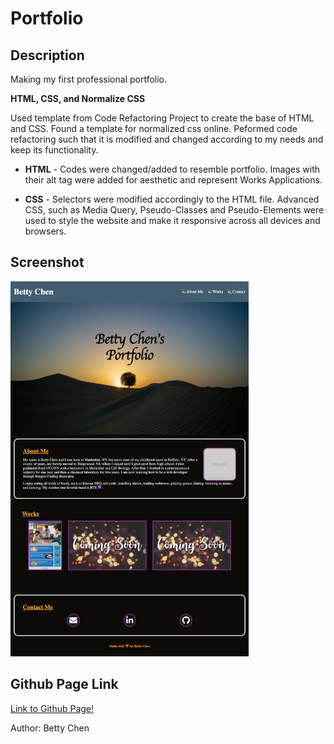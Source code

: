 # Portfolio

## Description

Making my first professional portfolio.

**HTML, CSS, and Normalize CSS**

Used template from Code Refactoring Project to create the base of HTML and CSS. Found a template for normalized css online. Peformed code refactoring such that it is modified and changed according to my needs and keep its functionality.

- **HTML** - Codes were changed/added to resemble portfolio. Images with their alt tag were added for aesthetic and represent Works Applications.

- **CSS** - Selectors were modified accordingly to the HTML file. Advanced CSS, such as Media Query, Pseudo-Classes and Pseudo-Elements were used to style the website and make it responsive across all devices and browsers.

## Screenshot

<img src="portfolio.png" alt="Screenshot of Portfolio" width="auto" height="600"/>

## Github Page Link

[Link to Github Page!](https://bchen41.github.io/Portfolio/)

Author: Betty Chen
